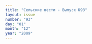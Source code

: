 ```yaml
---
title: "Сельские вести - Выпуск №93"
layout: issue
number: "93"
day: "01"
month: "12"
year: "2009"
---
```

